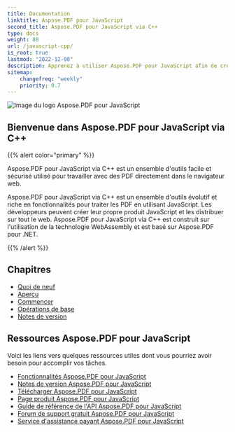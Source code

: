 ```yaml
---
title: Documentation
linktitle: Aspose.PDF pour JavaScript
second_title: Aspose.PDF pour JavaScript via C++
type: docs
weight: 80
url: /javascript-cpp/
is_root: true
lastmod: "2022-12-08"
description: Apprenez à utiliser Aspose.PDF pour JavaScript afin de créer des applications pour le traitement de documents PDF dans le navigateur.
sitemap:
    changefreq: "weekly"
    priority: 0.7
---
```

![Image du logo Aspose.PDF pour JavaScript](aspose_pdf-for-javascript-cpp.png)

<h2>Bienvenue dans Aspose.PDF pour JavaScript via C++</h2>

{{% alert color="primary" %}}

Aspose.PDF pour JavaScript via C++ est un ensemble d'outils facile et sécurisé utilisé pour travailler avec des PDF directement dans le navigateur web.

Aspose.PDF pour JavaScript via C++ est un ensemble d'outils évolutif et riche en fonctionnalités pour traiter les PDF en utilisant JavaScript. Les développeurs peuvent créer leur propre produit JavaScript et les distribuer sur tout le web. Aspose.PDF pour JavaScript via C++ est construit sur l'utilisation de la technologie WebAssembly et est basé sur Aspose.PDF pour .NET.

{{% /alert %}}

<h2>Chapitres</h2>

- [Quoi de neuf](/pdf/javascript-cpp/whatsnew/)
- [Aperçu](/pdf/javascript-cpp/overview/)
- [Commencer](/pdf/javascript-cpp/get-started/)
- [Opérations de base](/pdf/javascript-cpp/basic-operations/)
- [Notes de version](https://releases.aspose.com/pdf/javascriptcpp/release-notes/)

<h2>Ressources Aspose.PDF pour JavaScript</h2>

Voici les liens vers quelques ressources utiles dont vous pourriez avoir besoin pour accomplir vos tâches.

- [Fonctionnalités Aspose.PDF pour JavaScript](/pdf/javascript-cpp/key-features/)
- [Notes de version Aspose.PDF pour JavaScript](https://releases.aspose.com/pdf/javascriptcpp/release-notes/)
- [Télécharger Aspose.PDF pour JavaScript](https://releases.aspose.com/pdf/javascriptcpp/)
- [Page produit Aspose.PDF pour JavaScript](https://products.aspose.com/pdf/javascript-cpp/)
- [Guide de référence de l'API Aspose.PDF pour JavaScript](https://reference.aspose.com/pdf/javascript-cpp/)
- [Forum de support gratuit Aspose.PDF pour JavaScript](https://forum.aspose.com/c/pdf/10)
- [Service d'assistance payant Aspose.PDF pour JavaScript](https://helpdesk.aspose.com/)
